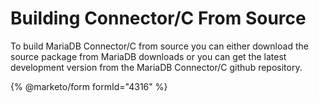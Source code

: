 # Building Connector/C From Source

To build MariaDB Connector/C from source you can either download the source package from MariaDB downloads or you can get the latest development version from the MariaDB Connector/C github repository.


{% @marketo/form formId="4316" %}
